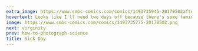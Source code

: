 ```yaml
---
extra_image: https://www.smbc-comics.com/comics/1493735945-20170502after.png
hovertext: Looks like I'll need two days off because there's some famine in here too.
image: https://www.smbc-comics.com/comics/1493735775-20170502.png
next: virginity
prev: how-to-photograph-science
title: Sick Day
---
```

